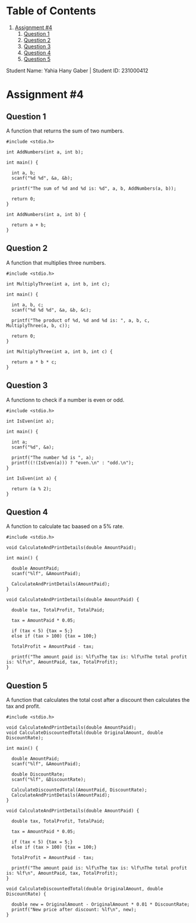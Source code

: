 
# Table of Contents

1.  [Assignment #4](#org91c9aca)
    1.  [Question 1](#org93f5ca1)
    2.  [Question 2](#org3b294e8)
    3.  [Question 3](#orgdaccaa1)
    4.  [Question 4](#orga53bbea)
    5.  [Question 5](#org0945c1c)

Student Name: Yahia Hany Gaber | Student ID: 231000412


<a id="org91c9aca"></a>

# Assignment #4


<a id="org93f5ca1"></a>

## Question 1

A function that returns the sum of two numbers.

    #include <stdio.h>
    
    int AddNumbers(int a, int b);
    
    int main() {
    
      int a, b;
      scanf("%d %d", &a, &b);
    
      printf("The sum of %d and %d is: %d", a, b, AddNumbers(a, b));
    
      return 0;
    }
    
    int AddNumbers(int a, int b) {
    
      return a + b;
    }


<a id="org3b294e8"></a>

## Question 2

A function that multiplies three numbers.

    #include <stdio.h>
    
    int MultiplyThree(int a, int b, int c);
    
    int main() {
    
      int a, b, c;
      scanf("%d %d %d", &a, &b, &c);
    
      printf("The product of %d, %d and %d is: ", a, b, c, MultiplyThree(a, b, c));
    
      return 0;
    }
    
    int MultiplyThree(int a, int b, int c) {
    
      return a * b * c;
    }


<a id="orgdaccaa1"></a>

## Question 3

A functionn to check if a number is even or odd.

    #include <stdio.h>
    
    int IsEven(int a);
    
    int main() {
    
      int a;
      scanf("%d", &a);
    
      printf("The number %d is ", a);
      printf((!(IsEven(a))) ? "even.\n" : "odd.\n");
    }
    
    int IsEven(int a) {
    
      return (a % 2);
    }


<a id="orga53bbea"></a>

## Question 4

A function to calculate tac baased on a 5% rate.

    
    #include <stdio.h>
    
    void CalculateAndPrintDetails(double AmountPaid);
    
    int main() {
    
      double AmountPaid;
      scanf("%lf", &AmountPaid);
    
      CalculateAndPrintDetails(AmountPaid);
    }
    
    void CalculateAndPrintDetails(double AmountPaid) {
    
      double tax, TotalProfit, TotalPaid;
    
      tax = AmountPaid * 0.05;
    
      if (tax < 5) {tax = 5;}
      else if (tax > 100) {tax = 100;}
    
      TotalProfit = AmountPaid - tax;
    
      printf("The amount paid is: %lf\nThe tax is: %lf\nThe total profit is: %lf\n", AmountPaid, tax, TotalProfit);
    }


<a id="org0945c1c"></a>

## Question 5

A function that calculates the total cost after a discount then calculates the tax
and profit.

    
    #include <stdio.h>
    
    void CalculateAndPrintDetails(double AmountPaid);
    void CalculateDiscountedTotal(double OriginalAmount, double DiscountRate);
    
    int main() {
    
      double AmountPaid;
      scanf("%lf", &AmountPaid);
    
      double DiscountRate;
      scanf("%lf", &DiscountRate);
    
      CalculateDiscountedTotal(AmountPaid, DiscountRate);
      CalculateAndPrintDetails(AmountPaid);
    }
    
    void CalculateAndPrintDetails(double AmountPaid) {
    
      double tax, TotalProfit, TotalPaid;
    
      tax = AmountPaid * 0.05;
    
      if (tax < 5) {tax = 5;}
      else if (tax > 100) {tax = 100;}
    
      TotalProfit = AmountPaid - tax;
    
      printf("The amount paid is: %lf\nThe tax is: %lf\nThe total profit is: %lf\n", AmountPaid, tax, TotalProfit);
    }
    
    void CalculateDiscountedTotal(double OriginalAmount, double DiscountRate) {
    
      double new = OriginalAmount - OriginalAmount * 0.01 * DiscountRate;
      printf("New price after discount: %lf\n", new);
    }


